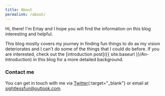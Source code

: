 ```yaml
---
title: About
permalink: /about/
---
```

Hi, there! I'm Ertay and I hope you will find the information on this blog interesting and helpful.

This blog mostly covers my journey in finding fun things to do as my vision deteriorates and I can't do some of the things that I could do before. If you are interested, check out the [introduction post]({{ site.baseurl }}/An-Introduction) in this blog for a more detailed background.

### Contact me

You can get in touch with me via [Twitter](http://twitter.com/ertaysh){:target="_blank"} or email at sightlessfun@outlook.com.